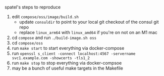 spatel's steps to reproduce

1. edit `compose/oss/image/build.sh`
   - update `consuldir` to point to your local git checkout of the consul git repo
   - replace `linux_arm64` with `linux_amd64` if you're on not on an M1 mac
2. cd `compose` and run `./build-image.sh oss`
3. cd `compose/oss`
4. run `make start` to start everything via docker-compose
5. run `openssl s_client -connect localhost:4567 -servername svc1.example.com -showcerts -tls1_2`
6. run `make stop` to stop everything via docker-compsoe
7. may be a bunch of useful make targets in the Makefile
